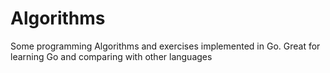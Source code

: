 # Algorithms

Some programming Algorithms and exercises implemented in Go. Great for learning Go and comparing with other languages
